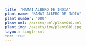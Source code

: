 ```yaml
---
title: "MAMAI ALBERO DE INDIA"
plant-name: "MAMAI ALBERO DE INDIA"
plant-number: "080"
plant-xml: /assets/xml/plant080.xml
plant-img: /assets/img/plant080.jpg
layout: single-xml
toc: true
---
```

